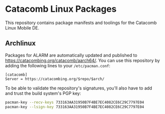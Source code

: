 # Catacomb Linux Packages

This repository contains package manifests and toolings for the Catacomb Linux
Mobile DE.

## Archlinux

Packages for ALARM are automatically updated and published to
<https://catacombing.org/catacomb/aarch64/>. You can use this repository by
adding the following lines to your `/etc/pacman.conf`:

```text
[catacomb]
Server = https://catacombing.org/$repo/$arch/
```

To be able to validate the repository's signatures, you'll also have to add and
trust the build system's PGP key:

```sh
pacman-key --recv-keys 733163AA31950B7F4BE7EC4082CE6C29C7797E04
pacman-key --lsign-key 733163AA31950B7F4BE7EC4082CE6C29C7797E04
```
